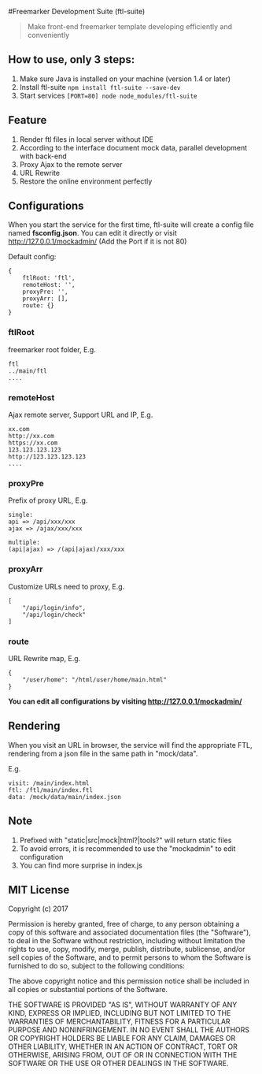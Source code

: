 #Freemarker Development Suite (ftl-suite)
> Make front-end freemarker template developing efficiently and conveniently

## How to use, only 3 steps:
1. Make sure Java is installed on your machine (version 1.4 or later)
2. Install ftl-suite `npm install ftl-suite --save-dev`
3. Start services `[PORT=80] node node_modules/ftl-suite`

## Feature
1. Render ftl files in local server without IDE
2. According to the interface document mock data, parallel development with back-end
3. Proxy Ajax to the remote server
4. URL Rewrite
5. Restore the online environment perfectly

## Configurations
When you start the service for the first time, ftl-suite will create a config file named **fsconfig.json**. You can edit it directly or visit http://127.0.0.1/mockadmin/ (Add the Port if it is not 80)

Default config:
```
{
    ftlRoot: 'ftl',
    remoteHost: '',
    proxyPre: '',
    proxyArr: [],
    route: {}
}
```

### ftlRoot
freemarker root folder, E.g.
```
ftl
../main/ftl
....
```

### remoteHost
Ajax remote server, Support URL and IP, E.g.
```
xx.com
http://xx.com
https://xx.com
123.123.123.123
http://123.123.123.123
....
```

### proxyPre
Prefix of proxy URL, E.g.
```
single:
api => /api/xxx/xxx
ajax => /ajax/xxx/xxx

multiple:
(api|ajax) => /(api|ajax)/xxx/xxx
```

### proxyArr
Customize URLs need to proxy, E.g.
```
[
    "/api/login/info",
    "/api/login/check"
]
```

### route
URL Rewrite map, E.g.
```
{
    "/user/home": "/html/user/home/main.html"
}
```

**You can edit all configurations by visiting http://127.0.0.1/mockadmin/**

## Rendering
When you visit an URL in browser, the service will find the appropriate FTL, rendering from a json file in the same path in "mock/data".

E.g.

```
visit: /main/index.html
ftl: /ftl/main/index.ftl
data: /mock/data/main/index.json
```

## Note
1. Prefixed with "static|src|mock|html?|tools?" will return static files
2. To avoid errors, it is recommended to use the "mockadmin" to edit configuration
3. You can find more surprise in index.js

## MIT License

Copyright (c) 2017

Permission is hereby granted, free of charge, to any person obtaining a copy
of this software and associated documentation files (the "Software"), to deal
in the Software without restriction, including without limitation the rights
to use, copy, modify, merge, publish, distribute, sublicense, and/or sell
copies of the Software, and to permit persons to whom the Software is
furnished to do so, subject to the following conditions:

The above copyright notice and this permission notice shall be included in all
copies or substantial portions of the Software.

THE SOFTWARE IS PROVIDED "AS IS", WITHOUT WARRANTY OF ANY KIND, EXPRESS OR
IMPLIED, INCLUDING BUT NOT LIMITED TO THE WARRANTIES OF MERCHANTABILITY,
FITNESS FOR A PARTICULAR PURPOSE AND NONINFRINGEMENT. IN NO EVENT SHALL THE
AUTHORS OR COPYRIGHT HOLDERS BE LIABLE FOR ANY CLAIM, DAMAGES OR OTHER
LIABILITY, WHETHER IN AN ACTION OF CONTRACT, TORT OR OTHERWISE, ARISING FROM,
OUT OF OR IN CONNECTION WITH THE SOFTWARE OR THE USE OR OTHER DEALINGS IN THE
SOFTWARE.